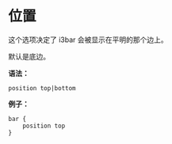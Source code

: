 # 位置

这个选项决定了 i3bar 会被显示在平明的那个边上。

默认是底边。

**语法：**

```
position top|bottom
```

**例子：**

```
bar {
    position top
}
```
